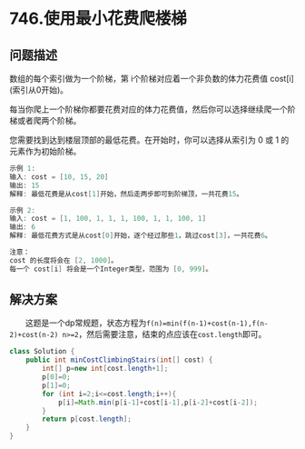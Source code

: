 # 746.使用最小花费爬楼梯

## 问题描述

数组的每个索引做为一个阶梯，第 i个阶梯对应着一个非负数的体力花费值 cost[i] (索引从0开始)。  

每当你爬上一个阶梯你都要花费对应的体力花费值，然后你可以选择继续爬一个阶梯或者爬两个阶梯。  

您需要找到达到楼层顶部的最低花费。在开始时，你可以选择从索引为 0 或 1 的元素作为初始阶梯。  

```c
示例 1:
输入: cost = [10, 15, 20]
输出: 15
解释: 最低花费是从cost[1]开始，然后走两步即可到阶梯顶，一共花费15。

示例 2:
输入: cost = [1, 100, 1, 1, 1, 100, 1, 1, 100, 1]
输出: 6
解释: 最低花费方式是从cost[0]开始，逐个经过那些1，跳过cost[3]，一共花费6。

注意：
cost 的长度将会在 [2, 1000]。
每一个 cost[i] 将会是一个Integer类型，范围为 [0, 999]。
```

## 解决方案

&emsp;&emsp;这题是一个dp常规题，状态方程为`f(n)=min(f(n-1)+cost(n-1),f(n-2)+cost(n-2) n>=2`，然后需要注意，结束的点应该在`cost.length`即可。

```java
class Solution {
    public int minCostClimbingStairs(int[] cost) {
        int[] p=new int[cost.length+1];
        p[0]=0;
        p[1]=0;
        for (int i=2;i<=cost.length;i++){
            p[i]=Math.min(p[i-1]+cost[i-1],p[i-2]+cost[i-2]);
        }
        return p[cost.length];
    }
}
```